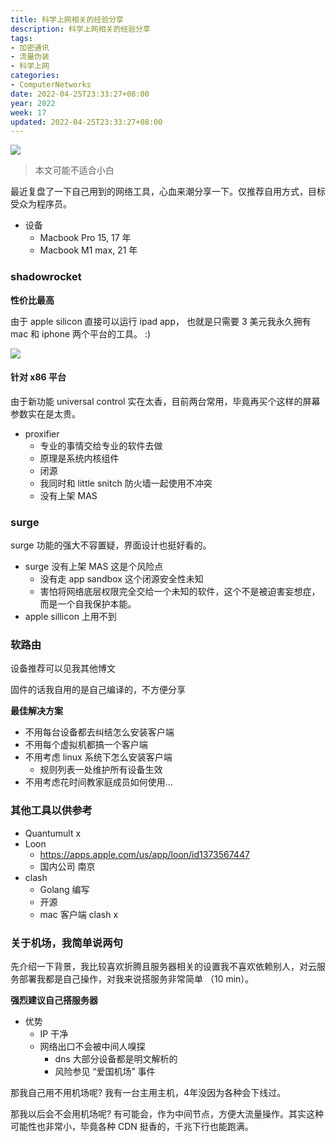 ```yaml
---
title: 科学上网相关的经验分享
description: 科学上网相关的经验分享
tags:
- 加密通讯
- 流量伪装
- 科学上网
categories:
- ComputerNetworks
date: 2022-04-25T23:33:27+08:00
year: 2022
week: 17
updated: 2022-04-25T23:33:27+08:00
---
```


![](https://cdn.jsdelivr.net/gh/Dreamacro/clash/docs/logo.png)

<!-- more -->

> 本文可能不适合小白

最近复盘了一下自己用到的网络工具，心血来潮分享一下。仅推荐自用方式，目标受众为程序员。

* 设备
  * Macbook Pro 15, 17 年
  * Macbook M1 max, 21 年

### shadowrocket

**性价比最高**

由于 apple silicon 直接可以运行 ipad app， 也就是只需要 3 美元我永久拥有 mac 和 iphone 两个平台的工具。 :)

![](https://cdn.jsdelivr.net/gh/HaoweiCh/imgs/EE8CC03EB3E6F13379F3C3563D307509D5EC8EE9.webp)

#### 针对 x86 平台

由于新功能 universal control 实在太香，目前两台常用，毕竟再买个这样的屏幕参数实在是太贵。

* proxifier
  * 专业的事情交给专业的软件去做
  * 原理是系统内核组件
  * 闭源
  * 我同时和 little snitch 防火墙一起使用不冲突
  * 没有上架 MAS

### surge

surge 功能的强大不容置疑，界面设计也挺好看的。

* surge 没有上架 MAS 这是个风险点
  * 没有走 app sandbox 这个闭源安全性未知
  * 害怕将网络底层权限完全交给一个未知的软件，这个不是被迫害妄想症，而是一个自我保护本能。
* apple sillicon 上用不到

### 软路由

设备推荐可以见我其他博文

固件的话我自用的是自己编译的，不方便分享

**最佳解决方案**

* 不用每台设备都去纠结怎么安装客户端
* 不用每个虚拟机都搞一个客户端
* 不用考虑 linux 系统下怎么安装客户端
  * 规则列表一处维护所有设备生效
* 不用考虑花时间教家庭成员如何使用...

### 其他工具以供参考

* Quantumult x
* Loon
  * https://apps.apple.com/us/app/loon/id1373567447
  * 国内公司 南京
* clash
  * Golang 编写
  * 开源
  * mac 客户端 clash x 

### 关于机场，我简单说两句

先介绍一下背景，我比较喜欢折腾且服务器相关的设置我不喜欢依赖别人，对云服务部署我都是自己操作，对我来说搭服务非常简单 （10 min）。

**强烈建议自己搭服务器** 

* 优势
  * IP 干净
  * 网络出口不会被中间人嗅探
    * dns 大部分设备都是明文解析的
    * 风险参见 “爱国机场” 事件

那我自己用不用机场呢? 我有一台主用主机，4年没因为各种会下线过。

那我以后会不会用机场呢? 有可能会，作为中间节点，方便大流量操作。其实这种可能性也非常小，毕竟各种 CDN 挺香的，千兆下行也能跑满。